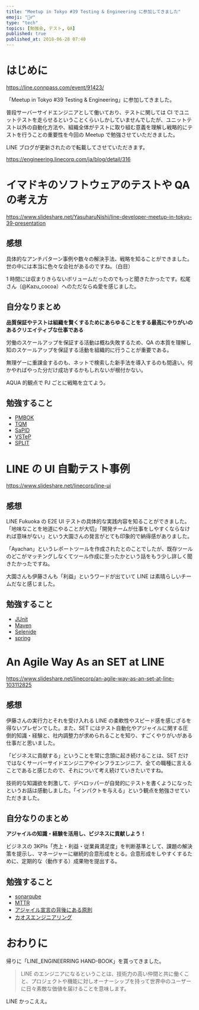 ```yaml
---
title: "Meetup in Tokyo #39 Testing & Engineering に参加してきました"
emoji: "🏃‍♂️"
type: "tech"
topics: [勉強会, テスト, QA]
published: true
published_at: 2018-06-28 07:40
---
```


# はじめに

https://line.connpass.com/event/91423/

「Meetup in Tokyo #39 Testing & Engineering」に参加してきました。

普段サーバーサイドエンジニアとして働いており、テストに関しては CI でユニットテストを走らせるということくらいしかしていませんでしたが、ユニットテスト以外の自動化方法や、組織全体がテストに取り組む意義を理解し戦略的にテストを行うことの重要性を今回の Meetup で勉強させていただきました。

LINE ブログが更新されたので転載してさせていただきます。

https://engineering.linecorp.com/ja/blog/detail/316

# イマドキのソフトウェアのテストや QA の考え方

https://www.slideshare.net/YasuharuNishi/line-developer-meetup-in-tokyo-39-presentation

## 感想

具体的なアンチパターン事例や数々の解決手法、戦略を知ることができました。世の中には本当に色々な会社があるのですね。（白目）

1 時間には収まりきらないボリュームだったのでもっと聞きたかったです。松尾さん（@Kazu_cocoa）へのただならぬ愛を感じました。

## 自分なりまとめ

**品質保証やテストは組織を賢くするためにあらゆることをする最高にやりがいのあるクリエイティブな仕事である**

労働のスケールアップを保証する活動は概ね失敗するため、QA の本質を理解し知のスケールアップを保証する活動を組織的に行うことが重要である。

無理ゲーに重課金するのも、ネットで検索した新手法を導入するのも間違い。何かやればやった分だけ成功するかもしれないが根付かない。

AQUA 的観点で PJ ごとに戦略を立てよう。

## 勉強すること

- [PMBOK](https://wa3.i-3-i.info/word13106.html)
- [TQM](https://www.juse.or.jp/tqm/about/)
- [SaPID](http://www.juse-sqip.jp/juse_seminar/sapid_2015.html)
- [VSTeP](https://qiita.com/ToshiManaPlus1/items/11181b16a7a17ef03c9f)
- [SPLIT](http://home.kingsoft.jp/news/app/logmi/282805.html)

# LINE の UI 自動テスト事例

https://www.slideshare.net/linecorp/line-ui

## 感想

LINE Fukuoka の E2E UI テストの具体的な実践内容を知ることができました。「地味なことを地道にやることが大切」「開発チームが仕事をしやすくならなければ意味がない」という大園さんの発言がとても印象的で納得感がありました。

「Ayachan」というレポートツールを作成されたとのことでしたが、既存ツールのどこがマッチングしなくてツール作成に至ったかという話をもう少し詳しく聞きたかったですね。

大園さんも伊藤さんも「利益」というワードが出ていて LINE は素晴らしいチームだなと感じました。

## 勉強すること

- [JUnit](https://junit.org/junit5/)
- [Maven](https://maven.apache.org/)
- [Selenide](http://selenide.org/)
- [spring](https://spring.io/)

# An Agile Way As an SET at LINE

https://www.slideshare.net/linecorp/an-agile-way-as-an-set-at-line-103112825

## 感想

伊藤さんの実行力とそれを受け入れる LINE の柔軟性やスピード感を感じざるを得ないプレゼンでした。また、SET にはテスト自動化やアジャイルに関する圧倒的知識・経験と、社内調整力が求められることを知り、すごくやりがいがある仕事だと思いました。

「ビジネスに貢献する」ということを常に念頭に起き続けることは、SET だけではなくサーバーサイドエンジニアやインフラエンジニア、全ての職種に言えることであると感じたので、それについて考え続けていきたいですね。

技術的な知識欲を刺激して、デベロッパーが自発的にテストを書くようになったというお話は感動しました。「インパクトを与える」という観点を勉強させていただきました。

## 自分なりのまとめ

**アジャイルの知識・経験を活用し、ビジネスに貢献しよう！**

ビジネスの 3KPIs「売上・利益・従業員満足度」を判断基準として、課題の解決策を提示し、マネージャーに継続的合意形成をとる。合意形成をしやすくするために、定期的な（動作する）成果物を提出する。

## 勉強すること

- [sonarqube](https://www.sonarqube.org/)
- [MTTR](https://www.dospara.co.jp/5info/cts_str_pc_mtbf)
- [アジャイル宣言の背後にある原則](http://agilemanifesto.org/iso/ja/principles.html)
- [カオスエンジニアリング](https://ityarou.com/oshiete0001/)

# おわりに

帰りに「LINE_ENGINEERRING HAND-BOOK」を貰ってきました。

> LINE のエンジニアになるということは、技術力の高い仲間と共に働くこと、プロジェクトや機能に対しオーナーシップを持って世界中のユーザーに日々素敵な価値を届けることを意味します。

LINE かっこええ。
